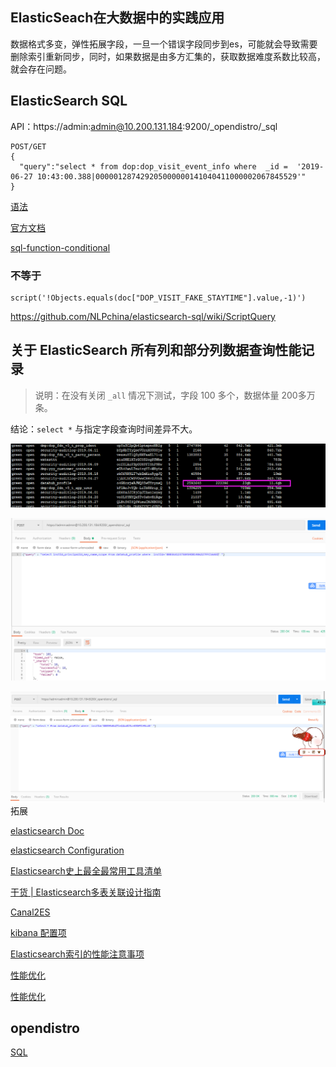 ## ElasticSeach在大数据中的实践应用

数据格式多变，弹性拓展字段，一旦一个错误字段同步到es，可能就会导致需要删除索引重新同步，同时，如果数据是由多方汇集的，获取数据难度系数比较高，就会存在问题。

## ElasticSearch SQL

API：https://admin:admin@10.200.131.184:9200/_opendistro/_sql

```shell
POST/GET
{
  "query":"select * from dop:dop_visit_event_info where  _id =  '2019-06-27 10:43:00.388|000001287429205000000141040411000002067845529'"
}

```

[语法](https://juejin.im/entry/5c137dca5188257e2a7b4e93)

[官方文档](https://www.elastic.co/guide/en/elasticsearch/reference/current/xpack-sql.html)

[sql-function-conditional](https://www.elastic.co/guide/en/elasticsearch/reference/master/sql-functions-conditional.html)

### 不等于

```shell
script('!Objects.equals(doc["DOP_VISIT_FAKE_STAYTIME"].value,-1)')
```

https://github.com/NLPchina/elasticsearch-sql/wiki/ScriptQuery

## 关于 ElasticSearch 所有列和部分列数据查询性能记录

> 说明：在没有关闭 `_all` 情况下测试，字段 100 多个，数据体量 200多万条。

结论：`select *` 与指定字段查询时间差异不大。

![92951AC8-6047-4440-AF6F-CB8D6C4FC072](assets/92951AC8-6047-4440-AF6F-CB8D6C4FC072.png)

![AED75ABF-56D7-4647-A949-0C79B8D7042C](assets/AED75ABF-56D7-4647-A949-0C79B8D7042C.png)

![59B2AC80-3CD2-409b-8E81-B67044371CDD](assets/59B2AC80-3CD2-409b-8E81-B67044371CDD.png)拓展

[elasticsearch Doc](https://www.elastic.co/guide/en/elasticsearch/hadoop/master/spark.html#spark-sql-streaming)

[elasticsearch Configuration](https://www.elastic.co/guide/en/elasticsearch/hadoop/master/configuration.html)

[Elasticsearch史上最全最常用工具清单](https://cloud.tencent.com/developer/article/1166460)

[干货 | Elasticsearch多表关联设计指南](https://www.javazhiyin.com/35154.html)

[Canal2ES](https://github.com/alibaba/canal/wiki/Sync-ES)

[kibana 配置项](https://www.elastic.co/guide/en/kibana/current/settings.html)

[Elasticsearch索引的性能注意事项](https://www.elastic.co/cn/blog/performance-considerations-elasticsearch-indexing)

[性能优化](https://www.easyice.cn/archives/207)

[性能优化](https://blog.csdn.net/laoyang360/article/details/85109769)

## opendistro

[SQL](https://opendistro.github.io/for-elasticsearch-docs/docs/sql/)

